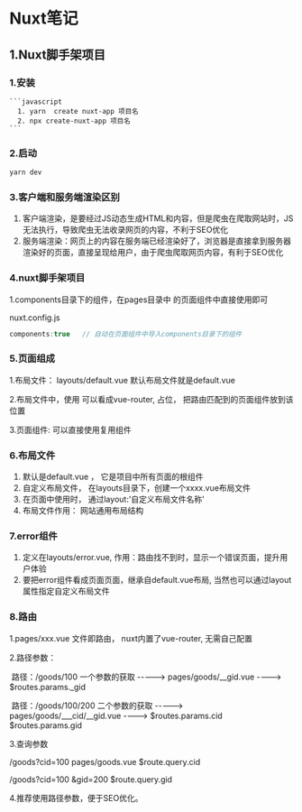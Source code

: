 # Nuxt笔记

## 1.Nuxt脚手架项目

### 1.安装

    ```javascript
      1. yarn  create nuxt-app 项目名
      2. npx create-nuxt-app 项目名
    ```

### 2.启动

```javascript
yarn dev
```

### 3.客户端和服务端渲染区别

1. 客户端渲染，是要经过JS动态生成HTML和内容，但是爬虫在爬取网站时，JS无法执行，导致爬虫无法收录网页的内容，不利于SEO优化
2. 服务端渲染：网页上的内容在服务端已经渲染好了，浏览器是直接拿到服务器渲染好的页面，直接呈现给用户，由于爬虫爬取网页内容，有利于SEO优化



### 4.nuxt脚手架项目

  1.components目录下的组件，在pages目录中 的页面组件中直接使用即可

nuxt.config.js

  ```javascript
  components:true   // 自动在页面组件中导入components目录下的组件
  ```



### 5.页面组成

1.布局文件： layouts/default.vue    默认布局文件就是default.vue 

2.布局文件中，使用<Nuxt />  可以看成vue-router, 占位， 把路由匹配到的页面组件放到该位置

3.页面组件: 可以直接使用复用组件



### 6.布局文件

1. 默认是default.vue ， 它是项目中所有页面的根组件
2. 自定义布局文件， 在layouts目录下，创建一个xxxx.vue布局文件
3. 在页面中使用时， 通过layout:'自定义布局文件名称'
4. 布局文件作用： 网站通用布局结构



### 7.error组件

1. 定义在layouts/error.vue,  作用：路由找不到时，显示一个错误页面，提升用户体验
2. 要把error组件看成页面页面，继承自default.vue布局, 当然也可以通过layout属性指定自定义布局文件



### 8.路由

1.pages/xxx.vue  文件即路由， nuxt内置了vue-router, 无需自己配置

2.路径参数：

​	路径：/goods/100            一个参数的获取   -----> pages/goods/__gid.vue    ---->   $routes.params._gid

​    路径：/goods/100/200            二个参数的获取   -----> pages/goods/___cid/__gid.vue    ---->   $routes.params.cid   $routes.params.gid   

   

3.查询参数

  /goods?cid=100           pages/goods.vue     $route.query.cid

  /goods?cid=100 &gid=200      $route.query.gid



4.推荐使用路径参数，便于SEO优化。